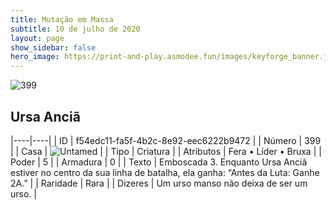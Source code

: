 ```yaml
---
title: Mutação em Massa
subtitle: 10 de julho de 2020
layout: page
show_sidebar: false
hero_image: https://print-and-play.asmodee.fun/images/keyforge_banner.jpg
---
```


![399](https://cdn.keyforgegame.com/media/card_front/pt/479_399_P6W225XMGF88_pt.png)

## Ursa Anciã

|----|----|
| ID | f54edc11-fa5f-4b2c-8e92-eec6222b9472 |
| Número | 399 |
| Casa | ![Untamed](https://archonarcana.com/images/thumb/b/bd/Untamed.png/22px-Untamed.png "Indomados") |
| Tipo | Criatura |
| Atributos | Fera • Líder • Bruxa |
| Poder | 5 |
| Armadura | 0 |
| Texto | Emboscada 3. Enquanto Ursa Anciã estiver no centro da sua linha de batalha, ela ganha: “Antes da Luta: Ganhe 2A.” |
| Raridade | Rara |
| Dizeres | Um urso manso não deixa de ser um urso. |
